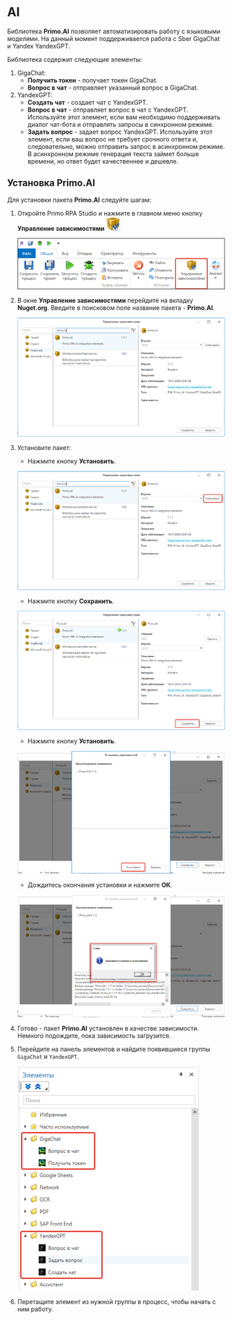 # AI

Библиотека **Primo.AI** позволяет автоматизировать работу с языковыми моделями. На данный момент поддерживается работа с Sber GigaChat и Yandex YandexGPT.

Библиотека содержит следующие элементы:

1. GigaChat:
   * **Получить токен** - получает токен GigaChat.
   * **Вопрос в чат** - отправляет указанный вопрос в GigaChat.
2. YandexGPT:
   * **Создать чат** - создает чат с YandexGPT.
   * **Вопрос в чат** - отправляет вопрос в чат с YandexGPT. Используйте этот элемент, если вам необходимо поддерживать диалог чат-бота и отправлять запросы в синхронном режиме.
   * **Задать вопрос** - задает вопрос YandexGPT. Используйте этот элемент, если ваш вопрос не требует срочного ответа и, следовательно, можно отправить запрос в асинхронном режиме. В асинхронном режиме генерация текста займет больше времени, но ответ будет качественнее и дешевле.


## Установка Primo.AI

Для установки пакета **Primo.AI** следуйте шагам:

1. Откройте Primo RPA Studio и нажмите в главном меню кнопку **Управление зависимостями** <img src="../../../.gitbook/assets/managePackages32.png" alt="" data-size="line">

   ![](<../../../.gitbook/assets1/управление зависимостями.png>)

2. В окне **Управление зависимостями** перейдите на вкладку **Nuget.org**. Введите в поисковом поле название пакета - **Primo.AI**.

   ![](<../../../.gitbook/assets1/depend-nuget-primo-ai.png>)

3. Установите пакет:
   * Нажмите кнопку **Установить**.

   ![](<../../../.gitbook/assets1/1-install-primo-ai.png>)

   * Нажмите кнопку **Сохранить**.

   ![](<../../../.gitbook/assets1/2-save-primoai.png>)

   * Нажмите кнопку **Установить**.

    ![](<../../../.gitbook/assets1/3-install-primoai.png>)

    * Дождитесь окончания установки и нажмите **ОК**.

    ![](<../../../.gitbook/assets1/4-install-primo-ai.png>)
 
4. Готово - пакет **Primo.AI** установлен в качестве зависимости. Немного подождите, пока зависимость загрузится. 

5. Перейдите на панель элементов и найдите появившиеся группы `GigaChat` и `YandexGPT`.

   ![](<../../../.gitbook/assets1/элементы из пакета ai.png>)

6. Перетащите элемент из нужной группы в процесс, чтобы начать с ним работу.


